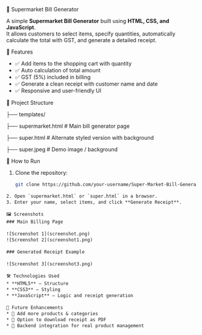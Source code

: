 🛒 Supermarket Bill Generator

A simple **Supermarket Bill Generator** built using **HTML, CSS, and JavaScript**.  
It allows customers to select items, specify quantities, automatically calculate the total with GST, and generate a detailed receipt.

📌 Features
- ✅ Add items to the shopping cart with quantity  
- ✅ Auto calculation of total amount  
- ✅ GST (5%) included in billing  
- ✅ Generate a clean receipt with customer name and date  
- ✅ Responsive and user-friendly UI  

📂 Project Structure

├── templates/

 ├── supermarket.html   # Main bill generator page

 ├── super.html         # Alternate styled version with background

├── super.jpeg             # Demo image / background

🚀 How to Run
1. Clone the repository:
   ```bash
   git clone https://github.com/your-username/Super-Market-Bill-Generator.git
```
2. Open `supermarket.html` or `super.html` in a browser.
3. Enter your name, select items, and click **Generate Receipt**.

🖼️ Screenshots
### Main Billing Page

![Screenshot 1](screenshot.png)
![Screenshot 2](screenshot1.png)

### Generated Receipt Example

![Screenshot 3](screenshot3.png)

🛠️ Technologies Used
* **HTML5** – Structure
* **CSS3** – Styling
* **JavaScript** – Logic and receipt generation

🎯 Future Enhancements
* 🔹 Add more products & categories
* 🔹 Option to download receipt as PDF
* 🔹 Backend integration for real product management

